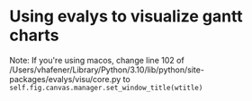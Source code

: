# Using evalys to visualize gantt charts

Note: If you're using macos, change line 102 of /Users/vhafener/Library/Python/3.10/lib/python/site-packages/evalys/visu/core.py to `self.fig.canvas.manager.set_window_title(wtitle)`
